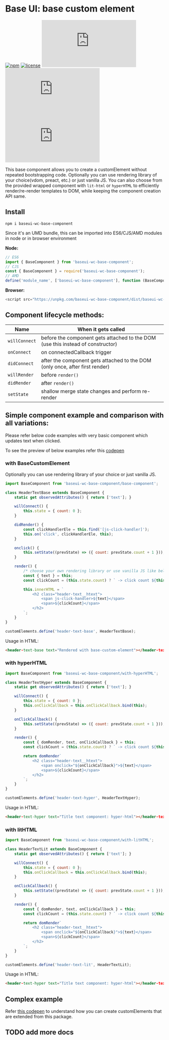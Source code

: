 # Base UI: base custom element

[![npm](https://img.shields.io/npm/v/baseui-wc-base-component.svg)](https://www.npmjs.com/package/baseui-wc-base-component)
[![license](https://img.shields.io/npm/l/baseui-wc-base-component.svg)](https://opensource.org/licenses/MIT)
[![gzip size](http://img.badgesize.io/https://unpkg.com/baseui-wc-base-component/dist/base-component.min.js?compression=gzip&label=baseComponent)](https://unpkg.com/baseui-wc-base-component/dist/base-component.min.js)
[![gzip size](http://img.badgesize.io/https://unpkg.com/baseui-wc-base-component/dist/with-hyperHTML.min.js?compression=gzip&label=withHyperHTML)](https://unpkg.com/baseui-wc-base-component/dist/with-hyperHTML.min.js)
[![gzip size](http://img.badgesize.io/https://unpkg.com/baseui-wc-base-component/dist/with-litHTML.min.js?compression=gzip&label=withLitHTML)](https://unpkg.com/baseui-wc-base-component/dist/with-litHTML.min.js)

This base component allows you to create a customElement without repeated bootstrapping code.
Optionally you can use rendering library of your choice(vdom, preact, etc.) or just vanilla JS.
You can also choose from the provided wrapped component with `lit-html` or `hyperHTML` to efficiently render/re-render templates to DOM, while keeping the component creation API same.

## Install
```
npm i baseui-wc-base-component
```

Since it's an UMD bundle, this can be imported into ES6/CJS/AMD modules in node or in browser environment

**Node:**
```js
// ES6
import { BaseComponent } from 'baseui-wc-base-component';
// CJS
const { BaseComponent } = require('baseui-wc-base-component');
// AMD
define('module_name', ['baseui-wc-base-component'], function (BaseComponent){});
```

**Browser:**
```js
<script src="https://unpkg.com/baseui-wc-base-component/dist/baseui-wc-base-component.js"></script>
```

## Component lifecycle methods:

| Name         | When it gets called                                                             |
|--------------|---------------------------------------------------------------------------------|
| `willConnect`| before the component gets attached to the DOM (use this instead of constructor) |
| `onConnect`  | on connectedCallback trigger                                                    |
| `didConnect` | after the component gets attached to the DOM (only once, after first render)    |
| `willRender` | before `render()`                                                               |
| `didRender`  | after `render()`                                                                |
| `setState`   | shallow merge state changes and perform re-render                               |

## Simple component example and comparison with all variations:
Please refer below code examples with very basic component which updates text when clicked.

To see the preview of below examples refer this [codepen](https://codepen.io/dsadhanala/pen/jxNNZG)

### with BaseCustomElement
Optionally you can use rendering library of your choice or just vanilla JS.

```js
import BaseComponent from 'baseui-wc-base-component/base-component';

class HeaderTextBase extends BaseComponent {
    static get observedAttributes() { return ['text']; }

    willConnect() {
        this.state = { count: 0 };
    }

    didRender() {
        const clickHandlerEle = this.find('[js-click-handler]');
        this.on('click', clickHandlerEle, this);
    }

    onclick() {
        this.setState((prevState) => ({ count: prevState.count + 1 }));
    }

    render() {
        /* choose your own rendering library or use vanilla JS like below */
        const { text } = this;
        const clickCount = (this.state.count) ? ` -> click count ${this.state.count}` : '';

        this.innerHTML = `
            <h2 class="header-text__htext">
                <span js-click-handler>${text}</span>
                <span>${clickCount}</span>
            </h2>
        `;
    }
}

customElements.define('header-text-base', HeaderTextBase);

```

Usage in HTML:

```html
<header-text-base text="Rendered with base-custom-element"></header-text-base>
```

### with hyperHTML

```js
import BaseComponent from 'baseui-wc-base-component/with-hyperHTML';

class HeaderTextHyper extends BaseComponent {
    static get observedAttributes() { return ['text']; }

    willConnect() {
        this.state = { count: 0 };
        this.onClickCallback = this.onClickCallback.bind(this);
    }

    onClickCallback() {
        this.setState((prevState) => ({ count: prevState.count + 1 }));
    }

    render() {
        const { domRender, text, onClickCallback } = this;
        const clickCount = (this.state.count) ? ` -> click count ${this.state.count}` : '';

        return domRender`
            <h2 class="header-text__htext">
                <span onclick="${onClickCallback}">${text}</span>
                <span>${clickCount}</span>
            </h2>
        `;
    }
}

customElements.define('header-text-hyper', HeaderTextHyper);
```

Usage in HTML:

```html
<header-text-hyper text="Title text component: hyper-html"></header-text-hyper>
```


### with litHTML

```js
import BaseComponent from 'baseui-wc-base-component/with-litHTML';

class HeaderTextLit extends BaseComponent {
    static get observedAttributes() { return ['text']; }

    willConnect() {
        this.state = { count: 0 };
        this.onClickCallback = this.onClickCallback.bind(this);
    }

    onClickCallback() {
        this.setState((prevState) => ({ count: prevState.count + 1 }));
    }

    render() {
        const { domRender, text, onClickCallback } = this;
        const clickCount = (this.state.count) ? ` -> click count ${this.state.count}` : '';

        return domRender`
            <h2 class="header-text__htext">
                <span onclick="${onClickCallback}">${text}</span>
                <span>${clickCount}</span>
            </h2>
        `;
    }
}

customElements.define('header-text-lit', HeaderTextLit);
```

Usage in HTML:

```html
<header-text-hyper text="Title text component: hyper-html"></header-text-hyper>
```

## Complex example
Refer [this codepen](https://codepen.io/dsadhanala/pen/XZZKej) to understand how you can create customElements that are extended from this package.

## TODO add more docs

